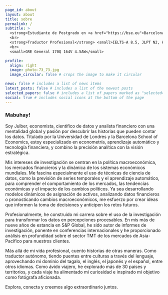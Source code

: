 ```yaml
---
page_id: about
layout: about
title: sobre
permalink: /
subtitle: >
  <strong>Estudiante de Postgrado en <a href="https://bse.eu">Barcelona School of Economics</a> <small>Análisis Económico Especializado: Programa de Política Macroeconómica y Mercados Financieros</small>
  <br>
  <strong>Traductor Profesional</strong> <small>IELTS-A 8.5, JLPT N2, HSK 3, CPNL A2</small>
  <br>
  <small>GRE General 170Q 164V 4.5AW</small>

profile:
  align: right
  image: photo-73_73.jpg
  image_circular: false # crops the image to make it circular

news: false # includes a list of news items
latest_posts: false # includes a list of the newest posts
selected_papers: false # includes a list of papers marked as "selected={true}"
social: true # includes social icons at the bottom of the page
---
```


<h3>Mabuhay!</h3>

Soy Julber, economista, científico de datos y analista financiero con una mentalidad global y pasión por descubrir las historias que pueden contar los datos. Titulado por la Universidad de Londres y la Barcelona School of Economics, estoy especializado en econometría, aprendizaje automático y tecnología financiera, y combino la precisión analítica con la visión estratégica.

Mis intereses de investigación se centran en la política macroeconómica, los mercados financieros y la dinámica de los sistemas económicos mundiales. Me fascina especialmente el uso de técnicas de ciencia de datos, como la previsión de series temporales y el aprendizaje automático, para comprender el comportamiento de los mercados, las tendencias económicas y el impacto de los cambios políticos. Ya sea desarrollando modelos dinámicos de asignación de activos, analizando datos financieros o pronosticando cambios macroeconómicos, me esfuerzo por crear ideas que informen la toma de decisiones y anticipen los retos futuros.

Profesionalmente, he construido mi carrera sobre el uso de la investigación para transformar los datos en percepciones procesables. En mis más de nueve años de estancia en S&P Global, he sido autor de informes de investigación, ponente en conferencias internacionales y he proporcionado análisis en profundidad sobre el sector TMT de los mercados de Asia-Pacífico para nuestros clientes.

Más allá de mi vida profesional, cuento historias de otras maneras. Como traductor autónomo, tiendo puentes entre culturas a través del lenguaje, aprovechando mi dominio del tagalo, el inglés, el japonés y el español, entre otros idiomas. Como ávido viajero, he explorado más de 30 países y territorios, y cada viaje ha alimentado mi curiosidad e inspirado mi objetivo como fotógrafa aficionada.

Explora, conecta y creemos algo extraordinario juntos.

